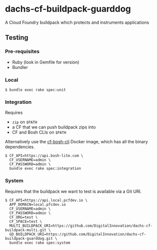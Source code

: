# dachs-cf-buildpack-guarddog

A Cloud Foundry buildpack which protects and instruments applications

## Testing

### Pre-requisites

* Ruby (look in Gemfile for version)
* Bundler

### Local

```
$ bundle exec rake spec:unit
```

### Integration

Requires

* `zip` on `$PATH`
* a CF that we can push buildpack zips into
* CF and Bosh CLIs on `$PATH`

Alternatively use the [cf-bosh-cli](https://github.com/Orange-OpenSource/orange-cf-bosh-cli) Docker image, which has all the binary dependencies.

```
$ CF_API=https://api.bosh-lite.com \
  CF_USERNAME=admin \
  CF_PASSWORD=admin \
  bundle exec rake spec:integration
```

### System

Requires that the buildpack we want to test is available via a Git URI.

```
$ CF_API=https://api.local.pcfdev.io \
  APP_DOMAIN=local.pfcdev.io
  CF_USERNAME=admin \
  CF_PASSWORD=admin \
  CF_ORG=test \
  CF_SPACE=test \
  MULTI_BUILDPACK_URI=https://github.com/DigitalInnovation/dachs-cf-buildpack-multi.git \
  GD_BUILDPACK_URI=https://github.com/DigitalInnovation/dachs-cf-buildpack-guarddog.git \
  bundle exec rake spec:system
```
